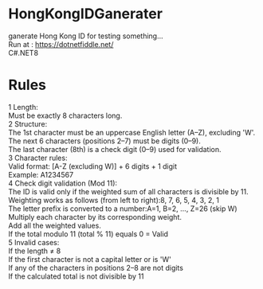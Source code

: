 # HongKongIDGanerater
ganerate Hong Kong ID for testing something...  
Run at : https://dotnetfiddle.net/  
C#.NET8  
# Rules
1 Length:  
Must be exactly 8 characters long.  
2 Structure:  
The 1st character must be an uppercase English letter (A–Z), excluding 'W'.  
The next 6 characters (positions 2–7) must be digits (0–9).  
The last character (8th) is a check digit (0–9) used for validation.  
3 Character rules:  
Valid format: [A-Z (excluding W)] + 6 digits + 1 digit  
Example: A1234567  
4 Check digit validation (Mod 11):  
The ID is valid only if the weighted sum of all characters is divisible by 11.  
Weighting works as follows (from left to right):8, 7, 6, 5, 4, 3, 2, 1  
The letter prefix is converted to a number:A=1, B=2, ..., Z=26 (skip W)  
Multiply each character by its corresponding weight.  
Add all the weighted values.  
If the total modulo 11 (total % 11) equals 0 = Valid  
5 Invalid cases:  
If the length ≠ 8  
If the first character is not a capital letter or is 'W'  
If any of the characters in positions 2–8 are not digits  
If the calculated total is not divisible by 11  
